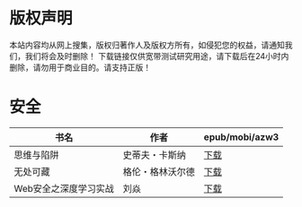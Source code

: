 # 版权声明

本站内容均从网上搜集，版权归著作人及版权方所有，如侵犯您的权益，请通知我们，我们将会及时删除！ 下载链接仅供宽带测试研究用途，请下载后在24小时内删除，请勿用于商业目的。请支持正版！

# 安全

| 书名 | 作者 | epub/mobi/azw3 |
| --- | --- | --- |
| 思维与陷阱 | 史蒂夫・卡斯纳 | [下载](https://url89.ctfile.com/f/31084289-1357048204-e315d6?p=8866) |
| 无处可藏 | 格伦・格林沃尔德 | [下载](https://url89.ctfile.com/f/31084289-1357033462-b25888?p=8866) |
| Web安全之深度学习实战 | 刘焱 | [下载](https://url89.ctfile.com/f/31084289-1357027117-20aa4a?p=8866) |
